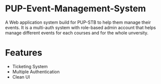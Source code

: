 # PUP-Event-Management-System
A Web application system build for PUP-STB to help them manage their events. 
It is a multi-auth system with role-based admin account that helps manage different events for each courses and for the whole unversity.

# Features
- Ticketing System
- Multiple Authentication
- Clean UI
